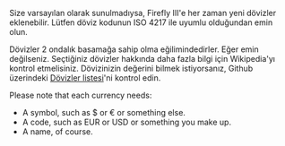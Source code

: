 Size varsayılan olarak sunulmadıysa, Firefly III'e her zaman yeni dövizler eklenebilir. Lütfen döviz kodunun ISO 4217 ile uyumlu olduğundan emin olun.

Dövizler 2 ondalık basamağa sahip olma eğilimindedirler. Eğer emin değilseniz. Seçtiğiniz dövizler hakkında daha fazla bilgi için Wikipedia'yı kontrol etmelisiniz. Dövizinizin değerini bilmek istiyorsanız, Github üzerindeki [Dövizler listesi](https://github.com/xsolla/currency-format/blob/master/currency-format.json)'ni kontrol edin.

Please note that each currency needs:

- A symbol, such as $ or € or something else.
- A code, such as EUR or USD or something you make up.
- A name, of course.